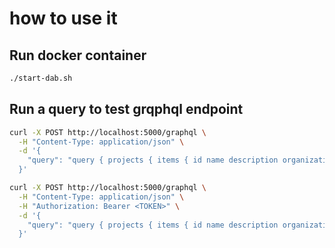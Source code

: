 # how to use it

## Run docker container

```bash
./start-dab.sh
```

## Run a query to test grqphql endpoint

```bash
curl -X POST http://localhost:5000/graphql \
  -H "Content-Type: application/json" \
  -d '{
    "query": "query { projects { items { id name description organization_id tech } } }"
  }'
```


```bash
curl -X POST http://localhost:5000/graphql \
  -H "Content-Type: application/json" \
  -H "Authorization: Bearer <TOKEN>" \
  -d '{
    "query": "query { projects { items { id name description organization_id tech } } }"
  }'
```
